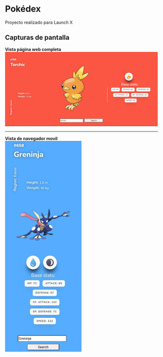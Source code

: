 # Pokédex
Proyecto realizado para Launch X
## Capturas de pantalla
**Vista página web completa**
<img src="https://github.com/JLuisPrz/FrontEnd-Mission/blob/main/04-JS/pokedex/img/captura-escritorio.png">
<hr>

**Vista de navegador movil**<br>
<img src="https://github.com/JLuisPrz/FrontEnd-Mission/blob/main/04-JS/pokedex/img/captura-movil.jpeg" width=50%>
